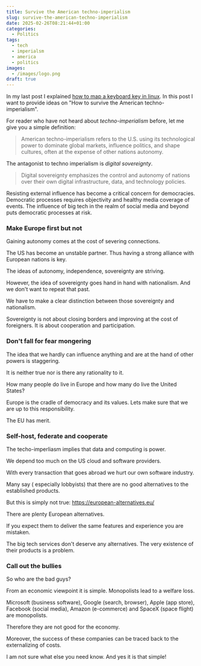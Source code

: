 ```yaml
---
title: Survive the American techno-imperialism
slug: survive-the-american-techno-imperialism
date: 2025-02-26T08:21:44+01:00
categories:
  - Politics
tags:
  - tech
  - imperialsm
  - america
  - politics
images:
  - /images/logo.png
draft: true
---
```

In my last post I explained [how to map a keyboard key in linux](/2025/02/24/map-keyboard-key/). In this post I want to provide ideas on "How to survive the American techno-imperialism".

<!--more-->

For reader who have not heard about *techno-imperialism* before, let me give you a simple definition:

> American techno-imperialism refers to the U.S. using its technological power to dominate global markets, influence politics, and shape cultures, often at the expense of other nations autonomy.

The antagonist to techno imperialism is _digital sovereignty_.

> Digital sovereignty emphasizes the control and autonomy of nations over their own digital infrastructure, data, and technology policies.

Resisting external influence has become a critical concern for democracies. Democratic processes requires objectivity and healthy media coverage of events. The influence of big tech in the realm of social media and beyond puts democratic processes at risk.

### Make Europe first but not

Gaining autonomy comes at the cost of severing connections.

The US has become an unstable partner. Thus having a strong alliance with European nations is key.

The ideas of autonomy, independence, sovereignty are striving.

However, the idea of sovereignty goes hand in hand with nationalism. And we don't want to repeat that past.

We have to make a clear distinction between those sovereignty and nationalism.

Sovereignty is not about closing borders and improving at the cost of foreigners. It is about cooperation and participation.

### Don't fall for fear mongering

The idea that we hardly can influence anything and are at the hand of other powers is staggering.

It is neither true nor is there any rationality to it.

How many people do live in Europe and how many do live the United States?

Europe is the cradle of democracy and its values. Lets make sure that we are up to this responsibility.

The EU has merit.

### Self-host, federate and cooperate

The techo-imperliasm implies that data and computing is power.

We depend too much on the US cloud and software providers.

With every transaction that goes abroad we hurt our own software industry.

Many say ( especially lobbyists) that there are no good alternatives to the established products.

But this is simply not true: <https://european-alternatives.eu/>

There are plenty European alternatives.

If you expect them to deliver the same features and experience you are mistaken.

The big tech services don't deserve any alternatives. The very existence of their products is a problem.

### Call out the bullies

So who are the bad guys?

From an economic viewpoint it is simple. Monopolists lead to a welfare loss.

Microsoft (business software), Google (search, browser), Apple (app store), Facebook (social media), Amazon (e-commerce) and SpaceX (space flight) are monopolists.

Therefore they are not good for the economy.

Moreover, the success of these companies can be traced back to the externalizing of costs. 

I am not sure what else you need know. And yes it is that simple!